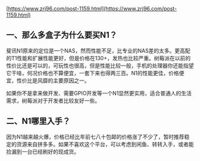 

[https://www.zrj96.com/post-1159.html](https://www.zrj96.com/post-1159.html)
## 一、那么多盒子为什么要买N1？
斐讯N1原来的定位是一个NAS，然而性能不足，比专业的NAS差的太多。更高配的T1性能和扩展性能更好，但是价格在130+，发热也比较严重。树莓派在以前的性价比还是可以的，可玩性也很高，但是性能比较一般，手机的处理器你还能指望它干啥，何况价格也不算便宜，一套下来也得两三百。N1的性能更佳，价格便宜，性价比是风靡的主要原因之一。

如果你不是拿来做开发、需要GPIO开发等一个N1显然更实用，适合普通人的生活需求，树莓派对于开发者比较友好一些。

## 二、N1哪里入手？
因为N1越来越火爆，价格已经比年前七八十包邮的价格涨了不少了，暂时推荐稳定的货源来自拼多多。如果不喜欢这个平台，可以考虑到闲鱼、转转入手，或者能捡漏到一台已经刷好的现成货。